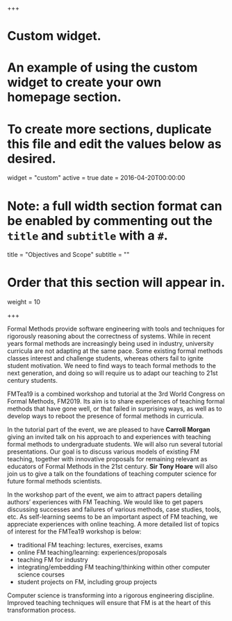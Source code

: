 +++
# Custom widget.
# An example of using the custom widget to create your own homepage section.
# To create more sections, duplicate this file and edit the values below as desired.
widget = "custom"
active = true
date = 2016-04-20T00:00:00

# Note: a full width section format can be enabled by commenting out the `title` and `subtitle` with a `#`.
title = "Objectives and Scope"
subtitle = ""

# Order that this section will appear in.
weight = 10

+++


Formal Methods provide software engineering with tools and techniques for rigorously reasoning about the correctness of systems. While in recent years formal methods are increasingly being used in industry, university curricula are not adapting at the same pace. Some existing formal methods classes interest and challenge students, whereas others fail to ignite student motivation. We need to find ways to teach formal methods to the next generation, and doing so will require us to adapt our teaching to 21st century students.

FMTea19 is a combined workshop and tutorial at the 3rd World Congress on Formal Methods, FM2019. Its aim is to share experiences of teaching formal methods that have gone well, or that failed in surprising ways, as well as to develop ways to reboot the presence of formal methods in curricula.

In the tutorial part of the event, we are pleased to have **Carroll Morgan** giving an invited talk on his approach to and experiences with teaching formal methods to undergraduate students. We will also run several tutorial presentations. Our goal is to discuss various models of existing FM teaching, together with innovative proposals for remaining relevant as educators of Formal Methods in the 21st century. **Sir Tony Hoare** will also join us to give a talk on the foundations of teaching computer science for future formal methods scientists.

In the workshop part of the event, we aim to attract papers detailing authors’ experiences with FM Teaching. We would like to get papers discussing successes and failures of various methods, case studies, tools, etc. As self-learning seems to be an important aspect of FM teaching, we appreciate experiences with online teaching. A more detailed list of topics of interest for the FMTea19 workshop is below:

- traditional FM teaching: lectures, exercises, exams
- online FM teaching/learning: experiences/proposals
- teaching FM for industry
- integrating/embedding FM teaching/thinking within other computer science courses
- student projects on FM, including group projects

Computer science is transforming into a rigorous engineering discipline. Improved teaching techniques will ensure that FM is at the heart of this transformation process.
